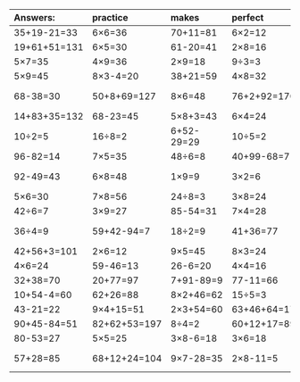 | Answers: | practice | makes | perfect | ! |
| :--- | :--- | :--- | :--- | :--- |
| 35+19-21=33 | 6×6=36 | 70+11=81 | 6×2=12 | 2×9-8=10 | 
| 19+61+51=131 | 6×5=30 | 61-20=41 | 2×8=16 | 83-18=65 | 
| 5×7=35 | 4×9=36 | 2×9=18 | 9÷3=3 | 12+59=71 | 
| 5×9=45 | 8×3-4=20 | 38+21=59 | 4×8=32 | 5×6+61=91 | 
| 68-38=30 | 50+8+69=127 | 8×6=48 | 76+2+92=170 | 87+54-66=75 | 
| 14+83+35=132 | 68-23=45 | 5×8+3=43 | 6×4=24 | 6×8+24=72 | 
| 10÷2=5 | 16÷8=2 | 6+52-29=29 | 10÷5=2 | 82-7=75 | 
| 96-82=14 | 7×5=35 | 48÷6=8 | 40+99-68=71 | 7×7=49 | 
| 92-49=43 | 6×8=48 | 1×9=9 | 3×2=6 | 86+8-46=48 | 
| 5×6=30 | 7×8=56 | 24÷8=3 | 3×8=24 | 96-28=68 | 
| 42÷6=7 | 3×9=27 | 85-54=31 | 7×4=28 | 4×6+50=74 | 
| 36÷4=9 | 59+42-94=7 | 18÷2=9 | 41+36=77 | 57+52-34=75 | 
| 42+56+3=101 | 2×6=12 | 9×5=45 | 8×3=24 | 4×2=8 | 
| 4×6=24 | 59-46=13 | 26-6=20 | 4×4=16 | 91-76=15 | 
| 32+38=70 | 20+77=97 | 7+91-89=9 | 77-11=66 | 87+11=98 | 
| 10+54-4=60 | 62+26=88 | 8×2+46=62 | 15÷5=3 | 6×7=42 | 
| 43-21=22 | 9×4+15=51 | 2×3+54=60 | 63+46+64=173 | 2×4=8 | 
| 90+45-84=51 | 82+62+53=197 | 8÷4=2 | 60+12+17=89 | 3×3=9 | 
| 80-53=27 | 5×5=25 | 3×8-6=18 | 3×6=18 | 15+41=56 | 
| 57+28=85 | 68+12+24=104 | 9×7-28=35 | 2×8-11=5 | 45+50-94=1 | 
